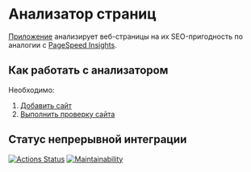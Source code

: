# Анализатор страниц

[Приложение](https://python-project-83-production-1fe4.up.railway.app) анализирует веб-страницы на их SEO-пригодность по аналогии с [PageSpeed Insights](https://pagespeed.web.dev/).

## Как работать с анализатором

Необходимо:

1. [Добавить сайт](https://youtu.be/o22e3yJ-9tY)
2. [Выполнить проверку сайта](https://youtu.be/02SaGKLPAPo)

## Статус непрерывной интеграции

[![Actions Status](https://github.com/RKV102/python-project-83/actions/workflows/hexlet-check.yml/badge.svg)](https://github.com/RKV102/python-project-83/actions)
[![Maintainability](https://api.codeclimate.com/v1/badges/5f8dbe355e6c453f8f5c/maintainability)](https://codeclimate.com/github/RKV102/python-project-83/maintainability)